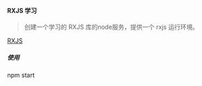 #### RXJS 学习
> 创建一个学习的 RXJS 库的node服务，提供一个 rxjs 运行环境。

[RXJS](https://rxjs.dev/guide/overview) 
##### 使用
npm start